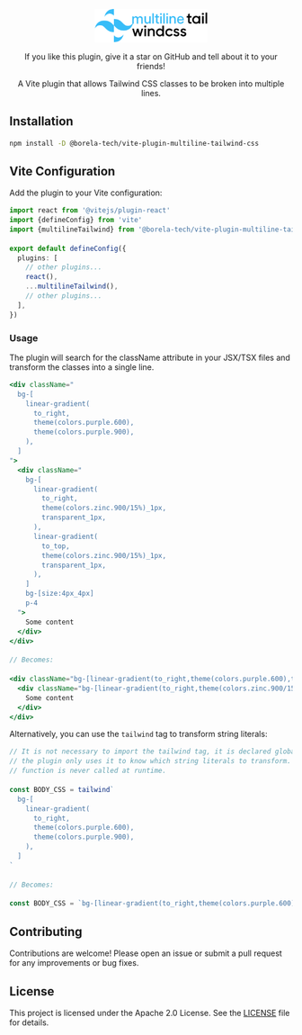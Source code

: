 <p align="center">
  <picture>
    <source
      media="(prefers-color-scheme: dark)" 
      srcset="/assets/logo_dark_theme.svg"
      width=200
    >
    <source
      media="(prefers-color-scheme: light)" 
      srcset="/assets/logo_light_theme.svg"
      width=200
    >
    <img
      alt="multiline tailwind logo" 
      src="/assets/logo_light_theme.svg"
      width=200
    >
  </picture>
</p>

<p align="center">
  If you like this plugin, give it a star on GitHub and tell about it to your
  friends!
</p>

<p align="center">
  A Vite plugin that allows Tailwind CSS classes to be broken into multiple
  lines.
</p>

## Installation

```bash
npm install -D @borela-tech/vite-plugin-multiline-tailwind-css
```

## Vite Configuration

Add the plugin to your Vite configuration:

```typescript
import react from '@vitejs/plugin-react'
import {defineConfig} from 'vite'
import {multilineTailwind} from '@borela-tech/vite-plugin-multiline-tailwind'

export default defineConfig({
  plugins: [
    // other plugins...
    react(),
    ...multilineTailwind(),
    // other plugins...
  ],
})
```

### Usage

The plugin will search for the className attribute in your JSX/TSX files and 
transform the classes into a single line.

```jsx
<div className="
  bg-[
    linear-gradient(
      to_right,
      theme(colors.purple.600),
      theme(colors.purple.900),
    ),
  ]
">
  <div className="
    bg-[
      linear-gradient(
        to_right,
        theme(colors.zinc.900/15%)_1px,
        transparent_1px,
      ),
      linear-gradient(
        to_top,
        theme(colors.zinc.900/15%)_1px,
        transparent_1px,
      ),
    ]
    bg-[size:4px_4px]
    p-4
  ">
    Some content
  </div>
</div>

// Becomes:

<div className="bg-[linear-gradient(to_right,theme(colors.purple.600),theme(colors.purple.900))]">
  <div className="bg-[linear-gradient(to_right,theme(colors.zinc.900/15%)_1px,transparent_1px),linear-gradient(to_top,theme(colors.zinc.900/15%)_1px,transparent_1px)] bg-[size:4px_4px] p-4">
    Some content
  </div>
</div>
```

Alternatively, you can use the `tailwind` tag to transform string literals:

```js
// It is not necessary to import the tailwind tag, it is declared globally and
// the plugin only uses it to know which string literals to transform. This
// function is never called at runtime.

const BODY_CSS = tailwind`
  bg-[
    linear-gradient(
      to_right,
      theme(colors.purple.600),
      theme(colors.purple.900),
    ),
  ]
`

// Becomes:

const BODY_CSS = `bg-[linear-gradient(to_right,theme(colors.purple.600),theme(colors.purple.900))]`
```

## Contributing

Contributions are welcome! Please open an issue or submit a pull request for any
improvements or bug fixes.

## License

This project is licensed under the Apache 2.0 License. See the [LICENSE](LICENSE.md)
file for details.
